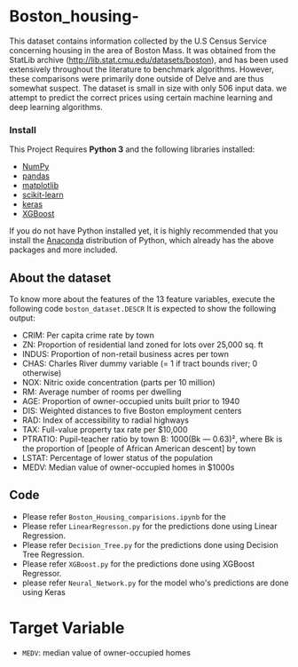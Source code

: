 # Boston_housing-
This dataset contains information collected by the U.S Census Service concerning housing in the area of Boston Mass. It was obtained from the StatLib archive (http://lib.stat.cmu.edu/datasets/boston), and has been used extensively throughout the literature to benchmark algorithms. However, these comparisons were primarily done outside of Delve and are thus somewhat suspect. The dataset is small in size with only 506 input data.
we attempt to predict the correct prices using certain machine learning and deep learning algorithms.

### Install 
This Project Requires **Python 3** and the following libraries installed:
- [NumPy](http://www.numpy.org/)
- [pandas](https://pandas.pydata.org/)
- [matplotlib](http://matplotlib.org/)
- [scikit-learn](http://scikit-learn.org/stable/)
- [keras](https://keras.io/)
- [XGBoost](https://xgboost.readthedocs.io/en/latest/)


If you do not have Python installed yet, it is highly recommended that you install the [Anaconda](http://continuum.io/downloads) distribution of Python, which already has the above packages and more included. 
## About the dataset
To know more about the features of the 13 feature variables, execute the following code `boston_dataset.DESCR`
It is expected to show the following output:

- CRIM: Per capita crime rate by town
- ZN: Proportion of residential land zoned for lots over 25,000 sq. ft
- INDUS: Proportion of non-retail business acres per town
- CHAS: Charles River dummy variable (= 1 if tract bounds river; 0 otherwise)
- NOX: Nitric oxide concentration (parts per 10 million)
- RM: Average number of rooms per dwelling
- AGE: Proportion of owner-occupied units built prior to 1940
- DIS: Weighted distances to five Boston employment centers
- RAD: Index of accessibility to radial highways
- TAX: Full-value property tax rate per $10,000
- PTRATIO: Pupil-teacher ratio by town
B: 1000(Bk — 0.63)², where Bk is the proportion of [people of African American descent] by town
- LSTAT: Percentage of lower status of the population
- MEDV: Median value of owner-occupied homes in $1000s

## Code
- Please refer `Boston_Housing_comparisions.ipynb` for the 
- Please refer `LinearRegresson.py` for the predictions done using Linear Regression.
- Please refer `Decision_Tree.py` for the predictions done using Decision Tree Regression.
- Please refer `XGBoost.py` for the predictions done using XGBoost Regressor.
- please refer `Neural_Network.py` for the model who's predictions are done using Keras 

# **Target Variable**
 - `MEDV`: median value of owner-occupied homes
